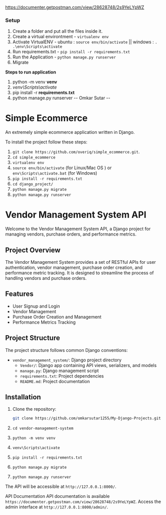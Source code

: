 https://documenter.getpostman.com/view/28628748/2s9YeLYpWZ



### Setup
1. Create a folder and put all the files inside it.
2. Create a virtual environtment - `virtualenv env`
3. Activate VirtualENV - ubuntu : `source env/bin/activate` || windows : `. .\env\Scripts\activate`
4. Run requirements.txt - `pip install -r requirements.txt`
5. Run the Application - `python manage.py runserver`
6. Migrate

**Steps to run application**

1. python -m venv **venv**
2. *venv\Scripts\activate*
3. pip install -r **requirements.txt**
4. python manage.py runserver
-- Omkar Sutar --



# Simple Ecommerce

An extremely simple ecommerce application written in Django.

To install the project follow these steps:

1. `git clone https://github.com/overiq/simple_ecommerce.git`.
1. `cd simple_ecommerce`
1. `virtualenv env`
1. `source env/bin/activate` (for Linux/Mac OS ) or `env\Scripts\activate.bat` (for Windows)
1. `pip install -r requirements.txt`
1. `cd django_project/`
1. `python manage.py migrate`
1. `python manage.py runserver`



# Vendor Management System API

Welcome to the Vendor Management System API, a Django project for managing vendors, purchase orders, and performance metrics.

## Project Overview

The Vendor Management System provides a set of RESTful APIs for user authentication, vendor management, purchase order creation, and performance metric tracking. It is designed to streamline the process of handling vendors and purchase orders.

## Features

- User Signup and Login
- Vendor Management
- Purchase Order Creation and Management
- Performance Metrics Tracking

## Project Structure

The project structure follows common Django conventions:

- `vendor_management_system/`: Django project directory
  - `Vendor/`: Django app containing API views, serializers, and models
  - `manage.py`: Django management script
  - `requirements.txt`: Project dependencies
  - `README.md`: Project documentation

## Installation

1. Clone the repository:

   ```bash
   git clone https://github.com/omkarsutar1255/My-Django-Projects.git


2. `cd vendor-management-system`
3. `python -m venv venv`
4. `venv\Scripts\activate`
5. `pip install -r requirements.txt`
6. `python manage.py migrate`
7. `python manage.py runserver`

The API will be accessible at `http://127.0.0.1:8000/`.

API Documentation
API documentation is available `https://documenter.getpostman.com/view/28628748/2s9YeLYpWZ`.
Access the admin interface at `http://127.0.0.1:8000/admin/`.

